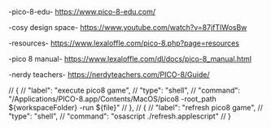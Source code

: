 


-pico-8-edu-
https://www.pico-8-edu.com/


-cosy design space-
https://www.youtube.com/watch?v=87jfTIWosBw

-resources-
https://www.lexaloffle.com/pico-8.php?page=resources


-pico 8 manual-
https://www.lexaloffle.com/dl/docs/pico-8_manual.html

-nerdy teachers-
https://nerdyteachers.com/PICO-8/Guide/




// {
//  "label": "execute pico8 game",
//  "type": "shell",
//  "command": "/Applications/PICO-8.app/Contents/MacOS/pico8 -root_path ${workspaceFolder} -run ${file}"
// },
// {
//  "label": "refresh pico8 game",
//  "type": "shell",
//  "command": "osascript ./refresh.applescript"
// }